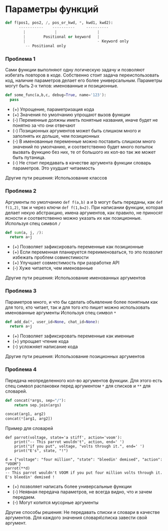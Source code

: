 # Параметры функций
```Python
def f(pos1, pos2, /, pos_or_kwd, *, kwd1, kwd2):
      -----------    ----------     ----------
        |             |                  |
        |        Positional or keyword   |
        |                                - Keyword only
         -- Positional only
```
### Проблема 1
Сами функции выполняют одну логическую задачу и позволяют избегать повторов в коде. Собственно стоит задача переиспользовать код, наличие параметров делает его более универсальным.
Параметры могут быть 2‑х типов: именованные и позиционные.  
```Python
def some_func(a,b,c, debug=True, name='123'):
  pass
```
- (+) Упрощение, параметризация кода
- (+) Значения по умолчанию упрощают вызов функции
- (-) Переменные должны иметь понятные названия, иначе будет не понятно за что они отвечают
- (-) Позиционных аргументов может быть слишком много и заполнять их дольше, чем позиционных
- (-) В именованные переменные можно поставить слишком много значений по умолчанию, и соответственно будет много попыток вызвать функцию без них, те от большого их кол-во так же может быть путаница.
- (-) Не стоит передавать в качестве аргумента функции словарь параметров. Это ухудшит читаемость

Другие пути решения:
Использование классов

### Проблема 2
Аргументы по умолчанию `def f(a,b)` a и b могут быть переданы, как `def f(1,2)`, так и через ключи `def f(1,b=2)`. 
При написании функции, которая делает некую абстракцию, имена аргументов, как правило, не приносят ясности и соответственно можно указать их как позиционные. Используя спец символ  `/`
```Python
def sum(a, j, /):
  return a+j
```
- (+) Позволяет зафиксировать переменные как позиционные
- (+) Если переменная планируется переименоваться, то это позволит избежать проблем совместимости
- (+) Улучшает совместимость при разработке API
- (-) Хуже читается, чем именованные

Другие пути решения: Использование именованных аргументов

### Проблема 3
Параметров много, и что бы сделать объявление более понятным как для того, кто читает, так и для того кто пишет можно использовать именованные аргументы Используя спец символ  `*`
```Python
def add_da(*, user_id=None, chat_id=None):
  return a+j
```
- (+) Позволяет зафиксировать переменные как именные
- (+) упрощает чтение кода
- (-) усложняет написание кода

Другие пути решения: Использование позиционных аргументов

### Проблема 4
Передача неопределенного кол-во аргументов функции. Для этого есть спец символ распаковки перед аргументом `*` для списков и `**` для словарей.
```Python
def concat(*args, sep="/"):
    return sep.join(args)

concat(arg1, arg2)
concat(*[arg1, arg2])
```
Пример для словарей
```
def parrot(voltage, state='a stiff', action='voom'):
    print("-- This parrot wouldn't", action, end=' ')
    print("if you put", voltage, "volts through it.", end=' ')
    print("E's", state, "!")

d = {"voltage": "four million", "state": "bleedin' demised", "action": "VOOM"}
parrot(**d)
-- This parrot wouldn't VOOM if you put four million volts through it. E's bleedin' demised !
```
- (+) позволяет написать более универсальные функции
- (-) Неявная передача параметров, не всегда видно, что и зачем передаем.
- (-) Могут копится мусорные аргументы  

Другие способы решения: Не передавать списки и словари в качестве аргументов. Для каждого значения словаря\списка завести свой аргумент.
